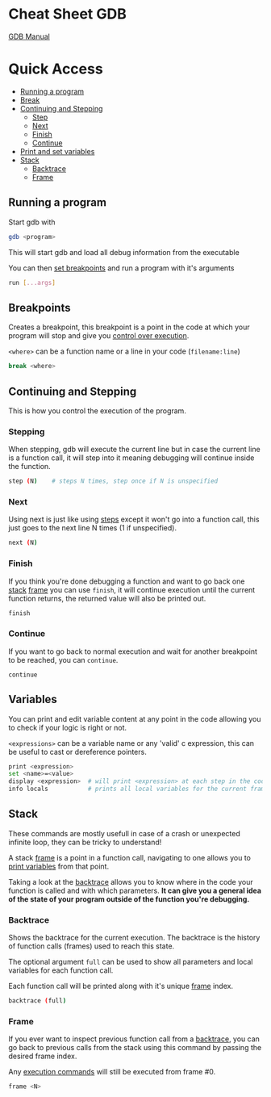 # Cheat Sheet GDB

[GDB Manual](https://ftp.gnu.org/old-gnu/Manuals/gdb/html_node/gdb_toc.html)

# Quick Access

- [Running a program](#running-a-program)
- [Break](#breakpoints)
- [Continuing and Stepping](#continuing-and-stepping)
	- [Step](#stepping)
	- [Next](#next)
	- [Finish](#finish)
	- [Continue](#continue)
- [Print and set variables](#variables)
- [Stack](#stack)
	- [Backtrace](#backtrace)
	- [Frame](#frame)

## Running a program

Start gdb with

```sh
gdb <program>
```

This will start gdb and load all debug information from the executable

You can then [set breakpoints](#breakpoints) and run a program with it's arguments

```sh
run [...args]
```

## Breakpoints

Creates a breakpoint, this breakpoint is a point in the code at which your program will stop and give you [control over execution](#continuing-and-stepping).

`<where>` can be a function name or a line in your code (`filename:line`)

```sh
break <where>
```

## Continuing and Stepping

This is how you control the execution of the program.

### Stepping

When stepping, gdb will execute the current line but in case the current line is a function call, it will step into it meaning debugging will continue inside the function.

```sh
step (N)	# steps N times, step once if N is unspecified
```

### Next

Using next is just like using [steps](#stepping) except it won't go into a function call, this just goes to the next line N times (1 if unspecified).

```sh
next (N)
```

### Finish

If you think you're done debugging a function and want to go back one [stack](#stack) [frame](#frame) you can use `finish`, it will continue execution until the current function returns, the returned value will also be printed out.

```sh
finish
```

### Continue

If you want to go back to normal execution and wait for another breakpoint to be reached, you can `continue`.

```
continue
```

## Variables

You can print and edit variable content at any point in the code allowing you to check if your logic is right or not.

`<expressions>` can be a variable name or any 'valid' c expression, this can be useful to cast or dereference pointers.

```sh
print <expression>
set <name>=<value>
display <expression>  # will print <expression> at each step in the code.
info locals           # prints all local variables for the current frame
```

## Stack

These commands are mostly usefull in case of a crash or unexpected infinite loop, they can be tricky to understand!

A stack [frame](#frame) is a point in a function call, navigating to one allows you to [print variables](#variables) from that point.

Taking a look at the [backtrace](#backtrace) allows you to know where in the code your function is called and with which parameters. **It can give you a general idea of the state of your program outside of the function you're debugging.**

### Backtrace

Shows the backtrace for the current execution. The backtrace is the history of function calls (frames) used to reach this state.

The optional argument `full` can be used to show all parameters and local variables for each function call.

Each function call will be printed along with it's unique [frame](#frame) index.

```sh
backtrace (full)
```

### Frame

If you ever want to inspect previous function call from a [backtrace](#backtrace), you can go back to previous calls from the stack using this command by passing the desired frame index.

Any [execution commands](#continuing-and-stepping) will still be executed from frame #0.

```sh
frame <N>
```
